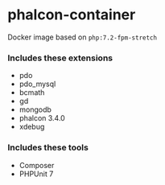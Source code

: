 # phalcon-container

Docker image based on `php:7.2-fpm-stretch`

### Includes these extensions

* pdo
* pdo_mysql
* bcmath
* gd
* mongodb
* phalcon 3.4.0
* xdebug

### Includes these tools

* Composer
* PHPUnit 7
